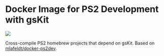 # Docker Image for PS2 Development with gsKit

[![](https://img.shields.io/docker/pulls/root670/ps2dev-gskit.svg?maxAge=604800)](https://hub.docker.com/r/root670/ps2dev-gskit/)

Cross-compile PS2 homebrew projects that depend on gsKit. Based on [mlafeldt/docker-ps2dev](https://github.com/mlafeldt/docker-ps2dev).
